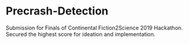 # Precrash-Detection
Submission for Finals of Continental Fiction2Science 2019 Hackathon. Secured the highest score for ideation and implementation.
